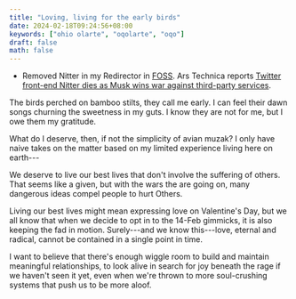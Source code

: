 ```yaml
---
title: "Loving, living for the early birds"
date: 2024-02-18T09:24:56+08:00
keywords: ["ohio olarte", "oqolarte", "oqo"]
draft: false
math: false
---
```


- Removed Nitter in my Redirector in [FOSS](/foss). Ars Technica reports
  [Twitter front-end Nitter dies as Musk wins war against third-party services](https://arstechnica.com/tech-policy/2024/02/twitter-front-end-nitter-dies-as-musk-wins-war-against-third-party-services/).

The birds perched on bamboo stilts, they call me early. I can feel their
dawn songs churning the sweetness in my guts. I know they are not for
me, but I owe them my gratitude.

What do I deserve, then, if not the simplicity of avian muzak? I only
have naive takes on the matter based on my limited experience living
here on earth---

We deserve to live our best lives that don't involve the suffering of
others. That seems like a given, but with the wars the are going on,
many dangerous ideas compel people to hurt Others.

Living our best lives might mean expressing love on Valentine's Day, but
we all know that when we decide to opt in to the 14-Feb gimmicks, it is
also keeping the fad in motion. Surely---and we know this---love,
eternal and radical, cannot be contained in a single point in time.

I want to believe that there's enough wiggle room to build and maintain
meaningful relationships, to look alive in search for joy beneath the
rage if we haven't seen it yet, even when we're thrown to more
soul-crushing systems that push us to be more aloof.
